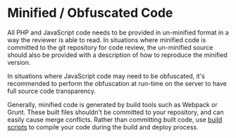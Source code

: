 # Minified / Obfuscated Code

All PHP and JavaScript code needs to be provided in un-minified format in a way the reviewer is able to read. In situations where
minified code is committed to the git repository for code review, the un-minified source should also be provided with a description
of how to reproduce the minified version.

In situations where JavaScript code may need to be obfuscated, it's recommended to perform the obfuscation at run-time on the server
to have full source code transparency.

Generally, minified code is generated by build tools such as Webpack or Grunt. These built files shouldn't be committed to your
repository, and can easily cause merge conflicts. Rather than committing built code,
use [build scripts](docs://cloud/build-scripts.md) to compile your code during the build and deploy process.
